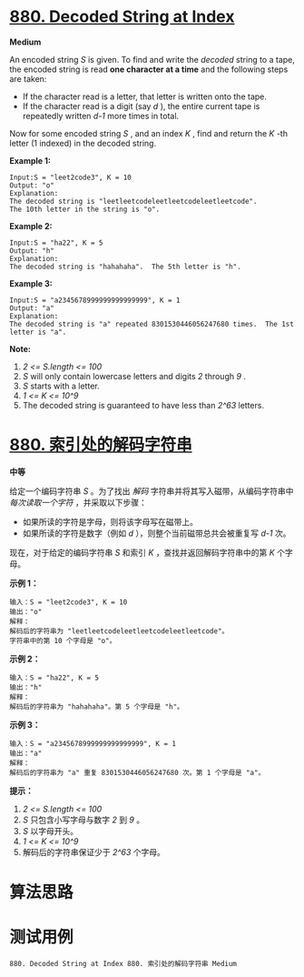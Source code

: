 # [880. Decoded String at Index][enTitle]

**Medium**

An encoded string  *S*  is given. To find and write the  *decoded*  string to a tape, the encoded string is read **one character at a time**  and the following steps are taken:

- If the character read is a letter, that letter is written onto the tape. 
- If the character read is a digit (say  *d* ), the entire current tape is repeatedly written  *d-1*  more times in total.

Now for some encoded string  *S* , and an index  *K* , find and return the  *K* -th letter (1 indexed) in the decoded string.




**Example 1:** 

```
Input:S = "leet2code3", K = 10
Output: "o"
Explanation: 
The decoded string is "leetleetcodeleetleetcodeleetleetcode".
The 10th letter in the string is "o".
```


**Example 2:** 

```
Input:S = "ha22", K = 5
Output: "h"
Explanation: 
The decoded string is "hahahaha".  The 5th letter is "h".
```


**Example 3:** 

```
Input:S = "a2345678999999999999999", K = 1
Output: "a"
Explanation: 
The decoded string is "a" repeated 8301530446056247680 times.  The 1st letter is "a".
```



**Note:** 

1.  *2 <= S.length <= 100*  
2.  *S*  will only contain lowercase letters and digits  *2*  through  *9* . 
3.  *S*  starts with a letter. 
4.  *1 <= K <= 10^9*  
5. The decoded string is guaranteed to have less than  *2^63*  letters.






# [880. 索引处的解码字符串][cnTitle]

**中等**

给定一个编码字符串  *S* 。为了找出 *解码* 字符串并将其写入磁带，从编码字符串中 *每次读取一个字符* ，并采取以下步骤：

- 如果所读的字符是字母，则将该字母写在磁带上。 
- 如果所读的字符是数字（例如  *d* ），则整个当前磁带总共会被重复写  *d-1*  次。

现在，对于给定的编码字符串  *S*  和索引  *K* ，查找并返回解码字符串中的第  *K*  个字母。



**示例 1：** 

```
输入：S = "leet2code3", K = 10
输出："o"
解释：
解码后的字符串为 "leetleetcodeleetleetcodeleetleetcode"。
字符串中的第 10 个字母是 "o"。

```

**示例 2：** 

```
输入：S = "ha22", K = 5
输出："h"
解释：
解码后的字符串为 "hahahaha"。第 5 个字母是 "h"。

```

**示例 3：** 

```
输入：S = "a2345678999999999999999", K = 1
输出："a"
解释：
解码后的字符串为 "a" 重复 8301530446056247680 次。第 1 个字母是 "a"。

```



**提示：** 

1.  *2 <= S.length <= 100*  
2.  *S*  只包含小写字母与数字  *2*  到  *9*  。 
3.  *S*  以字母开头。 
4.  *1 <= K <= 10^9*  
5. 解码后的字符串保证少于  *2^63*  个字母。


# 算法思路

# 测试用例
```
880. Decoded String at Index 880. 索引处的解码字符串 Medium
```

[enTitle]: https://leetcode.com/problems/decoded-string-at-index/
[cnTitle]: https://leetcode-cn.com/problems/decoded-string-at-index/
